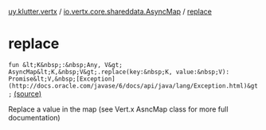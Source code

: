 [uy.klutter.vertx](../index.md) / [io.vertx.core.shareddata.AsyncMap](index.md) / [replace](.)


# replace

`fun &lt;K&nbsp;:&nbsp;Any, V&gt; AsyncMap&lt;K,&nbsp;V&gt;.replace(key:&nbsp;K, value:&nbsp;V): Promise&lt;V,&nbsp;[Exception](http://docs.oracle.com/javase/6/docs/api/java/lang/Exception.html)&gt;` [(source)](https://github.com/kohesive/klutter/blob/master/vertx3-jdk8/src/main/kotlin/uy/klutter/vertx/VertxSharedData.kt#L208)

Replace a value in the map (see Vert.x AsncMap class for more full documentation)



